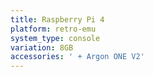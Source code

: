 ```yaml
---
title: Raspberry Pi 4
platform: retro-emu
system_type: console
variation: 8GB
accessories: ' + Argon ONE V2'
---
```

